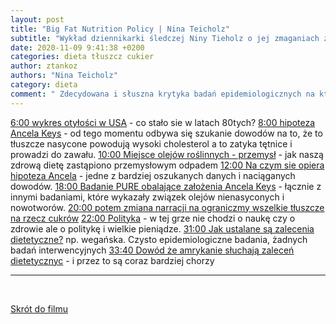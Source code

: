 ```yaml
---
layout: post
title: "Big Fat Nutrition Policy | Nina Teicholz"
subtitle: "Wykład dziennikarki śledczej Niny Tieholz o jej zmaganiach z przemysłem żywieniowym (WIDEO)"
date: 2020-11-09 9:41:38 +0200
categories: dieta tłuszcz cukier
author: ztankoz
authors: "Nina Teicholz"
category: dieta
comment: " Zdecydowana i słuszna krytyka badań epidemiologicznych na których oparto większość zachodnich zaleceń ditetycznych. "
---
```


[6:00 wykres otyłości w USA](https://youtu.be/hzQAHITIUhg?t=363) - co stało sie w latach 80tych?
[8:00 hipoteza Ancela Keys](https://youtu.be/hzQAHITIUhg?t=484) - od tego momentu odbywa się szukanie dowodów na to, że to tłuszcze nasycone powodują wysoki cholesterol a to zatyka tętnice i prowadzi do zawału.
[10:00 Miejsce olejów roślinnych - przemysł](https://youtu.be/hzQAHITIUhg?t=606) - jak naszą zdrową dietę zastąpiono przemysłowym odpadem
[12:00 Na czym sie opiera hipoteza Ancela](https://youtu.be/hzQAHITIUhg?t=720) - jedne z bardziej oszukanych danych i naciąganych dowodów.
[18:00 Badanie PURE obalające założenia Ancela Keys](https://youtu.be/hzQAHITIUhg?t=1081) - łącznie z innymi badaniami, które wykazały związek olejów nienasyconych i nowotworów.
[20:00 potem zmiana narracji na ograniczmy wszelkie tłuszcze na rzecz cukrów](https://youtu.be/hzQAHITIUhg?t=1202)
[22:00 Polityka](https://youtu.be/hzQAHITIUhg?t=1322) - w tej grze nie chodzi o naukę czy o zdrowie ale o politykę i wielkie pieniądze.
[31:00 Jak ustalane są zalecenia dietetyczne?](https://youtu.be/hzQAHITIUhg?t=1864) np. wegańska. Czysto epidemiologiczne badania, żadnych badań interwencyjnych
[33:40 Dowód że amrykanie słuchają zaleceń dietetycznyc](https://youtu.be/hzQAHITIUhg?t=2026) - i przez to są coraz bardziej chorzy

<hr>
<br>

[Skrót do filmu](https://youtu.be/hzQAHITIUhg)
